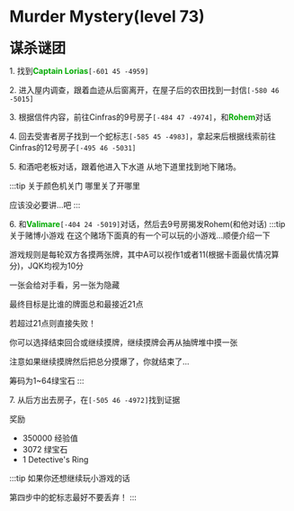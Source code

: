 # Murder Mystery(level 73)
<span style="font-size: 25px;">**谋杀谜团**</span>

<span class="stage-index">1.</span> 找到<font color=00AA00>**Captain Lorias**</font>`[-601 45 -4959]`

<span class="stage-index">2.</span> 进入屋内调查，跟着血迹从后窗离开，在屋子后的农田找到一封信`[-580 46 -5015]`

<span class="stage-index">3.</span> 根据信件内容，前往Cinfras的9号房子`[-484 47 -4974]`，和<font color=00AA00>**Rohem**</font>对话

<span class="stage-index">4.</span> 回去受害者房子找到一个蛇标志`[-585 45 -4983]`，拿起来后根据线索前往Cinfras的12号房子`[-495 46 -5031]`

<span class="stage-index">5.</span> 和酒吧老板对话，跟着他进入下水道 从地下道里找到地下赌场。

:::tip 关于颜色机关门
哪里关了开哪里

应该没必要讲...吧
:::

<span class="stage-index">6.</span> 和<font color=00AA00>**Valimare**</font>`[-404 24 -5019]`对话，然后去9号房揭发Rohem(和他对话)
:::tip 关于赌博小游戏
在这个赌场下面真的有一个可以玩的小游戏...顺便介绍一下

游戏规则是每轮双方各摸两张牌，其中A可以视作1或者11(根据卡面最优情况算分)，JQK均视为10分

一张会给对手看，另一张为隐藏

最终目标是比谁的牌面总和最接近21点

若超过21点则直接失败！

你可以选择结束回合或继续摸牌，继续摸牌会再从抽牌堆中摸一张

注意如果继续摸牌然后把总分摸爆了，你就结束了...

筹码为1~64绿宝石
:::

<span class="stage-index">7.</span> 从后方出去房子，在`[-505 46 -4972]`找到证据

奖励
+ 350000 经验值
+ 3072 绿宝石
+ 1 Detective's Ring
  
:::tip
如果你还想继续玩小游戏的话

第四步中的蛇标志最好不要丢弃！
:::